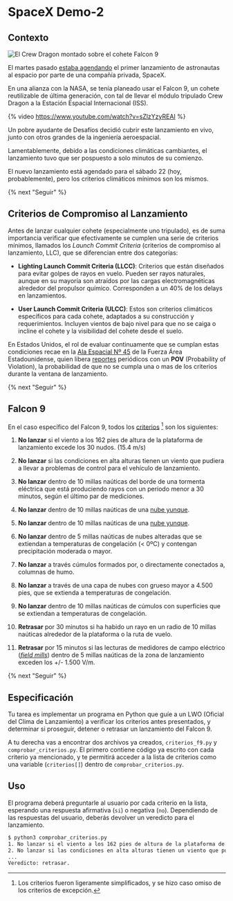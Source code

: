 # SpaceX Demo-2

## Contexto

![El Crew Dragon montado sobre el cohete Falcon 9](https://cdn.mos.cms.futurecdn.net/bFPyWsn99JYEAVESBqK3sn.jpg)

El martes pasado [estaba agendando](https://cnnespanol.cnn.com/video/nasa-space-lanzamiento-espacio-posponen-naves-estados-unidos-tripulacion-perspectivas-mexico-live-ana-mejia/) el primer lanzamiento de astronautas al espacio por parte de una compañía privada, SpaceX.

En una alianza con la NASA, se tenía planeado usar el Falcon 9, un cohete reutilizable de última generación, con tal de llevar el módulo tripulado Crew Dragon a la Estación Espacial Internacional (ISS).

{% video https://www.youtube.com/watch?v=sZlzYzyREAI %}

Un pobre ayudante de Desafíos decidió cubrir este lanzamiento en vivo, junto con otros grandes de la ingeniería aeroespacial.

Lamentablemente, debido a las condiciones climáticas cambiantes, el lanzamiento tuvo que ser pospuesto a solo minutos de su comienzo.

El nuevo lanzamiento está agendado para el sábado 22 (hoy, probablemente), pero los criterios climáticos mínimos son los mismos.

{% next "Seguir" %}


## Criterios de Compromiso al Lanzamiento

Antes de lanzar cualquier cohete (especialmente uno tripulado), es de suma importancia verificar que efectivamente se cumplen una serie de criterios mínimos, llamados los _Launch Commit Criteria_ (criterios de compromiso al lanzamiento, LLC), que se diferencian entre dos categorías:

- **Lighting Launch Commit Criteria (LLCC)**: Criterios que están diseñados para evitar golpes de rayos en vuelo. Pueden ser rayos naturales, aunque en su mayoría son atraídos por las cargas electromagnéticas alrededor del propulsor químico. Corresponden a un 40% de los delays en lanzamientos.

- **User Launch Commit Criteria (ULCC)**: Estos son criterios climáticos específicos para cada cohete, adaptados a su construcción y requerimientos. Incluyen vientos de bajo nivel para que no se caiga o incline el cohete y la visibilidad del cohete desde el suelo.

En Estados Unidos, el rol de evaluar continuamente que se cumplan estas condiciones recae en la [Ala Espacial Nº 45](https://en.wikipedia.org/wiki/45th_Space_Wing) de la Fuerza Área Estadounidense, quien libera [reportes](https://www.patrick.af.mil/Portals/14/Weather/Falcon%209%20Dragon%20Crew%20Demo-2%20L-1%20Day%20Forecast%20-%2030%20May%20Launch.pdf?ver=2020-05-29-092624-233) periódicos con un **POV** (Probability of Violation), la probabilidad de que no se cumpla una o mas de los criterios durante la ventana de lanzamiento.

{% next "Seguir" %}

## Falcon 9

En el caso específico del Falcon 9, todos los [criterios](https://www.nasa.gov/pdf/649911main_051612_falcon9_weather_criteria.pdf) [^1] son los siguientes:

1. **No lanzar** si el viento a los 162 pies de altura de la plataforma de lanzamiento excede los 30 nudos. (15.4 m/s)

2. **No lanzar** si las condiciones en alta alturas tienen un viento que pudiera a llevar a problemas de control para el vehículo de lanzamiento.

3. **No lanzar** dentro de 10 millas naúticas del borde de una tormenta eléctrica que está produciendo rayos con un período menor a 30 minutos, según el último par de mediciones.

4. **No lanzar** dentro de 10 millas naúticas de una [nube yunque](https://es.wikipedia.org/wiki/Cumulonimbus_incus).

5. **No lanzar** dentro de 10 millas naúticas de una [nube yunque](https://es.wikipedia.org/wiki/Cumulonimbus_incus).

6. **No lanzar** dentro de 5 millas naúticas de nubes alteradas que se extiendan a temperaturas de congelación (< 0ºC) y contengan precipitación moderada o mayor.

7. **No lanzar** a través cúmulos formados por, o directamente conectados a, columnas de humo.

8. **No lanzar** a través de una capa de nubes con grueso mayor a 4.500 pies, que se extienda a temperaturas de congelación.

9. **No lanzar** dentro de 10 millas naúticas de cúmulos con superficies que se extiendan a temperaturas de congelación.

10. **Retrasar** por 30 minutos si ha habido un rayo en un radio de 10 millas naúticas alrededor de la plataforma o la ruta de vuelo.

11. **Retrasar** por 15 minutos si las lecturas de medidores de campo eléctrico ([_field mills_](https://en.wikipedia.org/wiki/Field_mill)) dentro de 5 millas naúticas de la zona de lanzamiento exceden los +/- 1.500 V/m.

[^1]: Los criterios fueron ligeramente simplificados, y se hizo caso omiso de los criterios de excepción.

{% next "Seguir" %}

## Especificación

Tu tarea es implementar un programa en Python que guíe a un LWO (Oficial del Clima de Lanzamiento) a verificar los criterios antes presentados, y determinar si proseguir, detener o retrasar un lanzamiento del Falcon 9.

A tu derecha vas a encontrar dos archivos ya creados, `criterios_f9.py` y `comprobar_criterios.py`. El primero contiene código ya escrito con cada criterio ya mencionado, y te permitirá acceder a la lista de criterios como una variable (`criterios[]`) dentro de `comprobar_criterios.py`.

## Uso

El programa deberá preguntarle al usuario por cada criterio en la lista, esperando una respuesta afirmativa (`si`) o negativa (`no`). Dependiendo de las respuestas del usuario, deberás devolver un veredicto para el lanzamiento.

```bash
$ python3 comprobar_criterios.py
1. No lanzar si el viento a los 162 pies de altura de la plataforma de lanzamiento excede los 30 nudos. [si/no] si
2. No lanzar si las condiciones en alta alturas tienen un viento que pudiera a llevar a problemas de control para el vehículo de lanzamiento. [si/no] si
...
Veredicto: retrasar.
```
